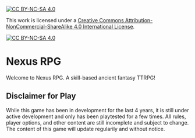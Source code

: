 [![CC BY-NC-SA 4.0][cc-by-nc-sa-shield]][cc-by-nc-sa]

This work is licensed under a
[Creative Commons Attribution-NonCommercial-ShareAlike 4.0 International License][cc-by-nc-sa].

[![CC BY-NC-SA 4.0][cc-by-nc-sa-image]][cc-by-nc-sa]

[cc-by-nc-sa]: http://creativecommons.org/licenses/by-nc-sa/4.0/
[cc-by-nc-sa-image]: https://licensebuttons.net/l/by-nc-sa/4.0/88x31.png
[cc-by-nc-sa-shield]: https://img.shields.io/badge/License-CC%20BY--NC--SA%204.0-lightgrey.svg

# Nexus RPG

Welcome to Nexus RPG. A skill-based ancient fantasy TTRPG!

## Disclaimer for Play

While this game has been in development for the last 4 years, it is still under active development and only has been playtested for a few times.
All rules, player options, and other content are still incomplete and subject to change.
The content of this game will update regularily and without notice.
